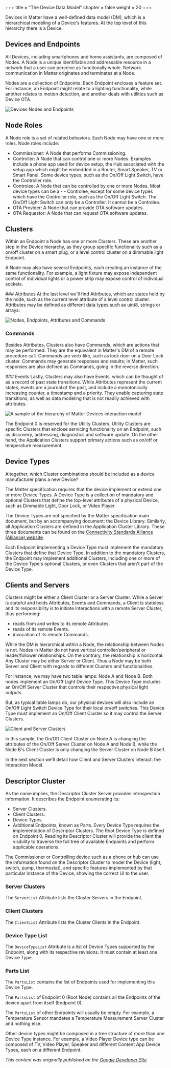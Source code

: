 +++
title = "The Device Data Model"
chapter = false
weight = 20
+++


Devices in Matter have a well-defined data model (DM), which is a hierarchical modeling of a Device's features. At the top level of this hierarchy there is a Device.

## Devices and Endpoints

All Devices, including smartphones and home assistants, are composed of Nodes. A Node is a unique identifiable and addressable resource in a network that a user can perceive as functionally whole. Network communication in Matter originates and terminates at a Node.

Nodes are a collection of Endpoints. Each Endpoint encloses a feature set. For instance, an Endpoint might relate to a lighting functionality, while another relates to motion detection, and another deals with utilities such as Device OTA.

![Devices Nodes and Endpoints](/primer-device-node.png)

## Node Roles

A Node role is a set of related behaviors. Each Node may have one or more roles. Node roles include:

- Commissioner: A Node that performs Commissioning.
- Controller: A Node that can control one or more Nodes. Examples include a phone app used for device setup, the Hub associated with the setup app which might be embedded in a Router, Smart Speaker, TV or Smart Panel. Some device types, such as the On/Off Light Switch, have the Controller role.
- Controlee: A Node that can be controlled by one or more Nodes. Most device types can be a - - Controlee, except for some device types which have the Controller role, such as the On/Off Light Switch. The On/Off Light Switch can only be a Controller. It cannot be a Controlee.
- OTA Provider: A Node that can provide OTA software updates.
- OTA Requestor: A Node that can request OTA software updates.

## Clusters

Within an Endpoint a Node has one or more Clusters. These are another step in the Device hierarchy, as they group specific functionality such as a on/off cluster on a smart plug, or a level control cluster on a dimmable light Endpoint.

A Node may also have several Endpoints, each creating an instance of the same functionality. For example, a light fixture may expose independent control of individual lights or a power strip may expose control of individual sockets.

### Attributes
At the last level we'll find Attributes, which are states held by the node, such as the current level attribute of a level control cluster. Attributes may be defined as different data types such as uint8, strings or arrays.

![Nodes, Endpoints, Attributes and Commands](../..//primer-node-endpoint-attribute.png)

### Commands
Besides Attributes, Clusters also have Commands, which are actions that may be performed. They are the equivalent in Matter's DM of a remote procedure call. Commands are verb-like, such as lock door on a Door Lock cluster. Commands may generate responses and results; in Matter, such responses are also defined as Commands, going in the reverse direction.

### Events
Lastly, Clusters may also have Events, which can be thought of as a record of past state transitions. While Attributes represent the current states, events are a journal of the past, and include a monotonically increasing counter, a timestamp and a priority. They enable capturing state transitions, as well as data modeling that is not readily achieved with attributes.

![A sample of the hierarchy of Matter Devices interaction model](../../primer-device-type.png)

The Endpoint 0 is reserved for the Utility Clusters. Utility Clusters are specific Clusters that enclose servicing functionality on an Endpoint, such as discovery, addressing, diagnostics and software update. On the other hand, the Application Clusters support primary actions such as on/off or temperature measurement.

## Device Types

Altogether, which Cluster combinations should be included as a device manufacturer plans a new Device?

The Matter specification requires that the device implement or extend one or more Device Types. A Device Type is a collection of mandatory and optional Clusters that define the top-level attributes of a physical Device, such as Dimmable Light, Door Lock, or Video Player.

The Device Types are not specified by the Matter specification main document, but by an accompanying document: the Device Library. Similarly, all Application Clusters are defined in the Application Cluster Library. These three documents can be found on the [Connectivity Standards Alliance (Alliance) website](https://csa-iot.org/developer-resource/specifications-download-request/).

Each Endpoint implementing a Device Type must implement the mandatory Clusters that define that Device Type. In addition to the mandatory Clusters, the Endpoint may implement additional Clusters, including one or more of the Device Type's optional Clusters, or even Clusters that aren't part of the Device Type.

## Clients and Servers

Clusters might be either a Client Cluster or a Server Cluster. While a Server is stateful and holds Attributes, Events and Commands, a Client is stateless and its responsibility is to initiate Interactions with a remote Server Cluster, thus performing:

- reads from and writes to its remote Attributes.
- reads of its remote Events.
- invocation of its remote Commands.

While the DM is hierarchical within a Node, the relationship between Nodes is not. Nodes in Matter do not have vertical controller/peripheral or leader/follower relationships. On the contrary, the relationship is horizontal: Any Cluster may be either Server or Client. Thus a Node may be both Server and Client with regards to different Clusters and functionalities.

For instance, we may have two table lamps: Node A and Node B. Both nodes implement an On/Off Light Device Type. This Device Type includes an On/Off Server Cluster that controls their respective physical light outputs.

But, as typical table lamps do, our physical devices will also include an On/Off Light Switch Device Type for their local on/off switches. This Device Type must implement an On/Off Client Cluster so it may control the Server Clusters.

![Client and Server Clusters](../..//primer-client-server.png)

In this sample, the On/Off Client Cluster on Node A is changing the attributes of the On/Off Server Cluster on Node A and Node B, while the Node B's Client Cluster is only changing the Server Cluster on Node B itself.

In the next section we'll detail how Client and Server Clusters interact: the Interaction Model.

## Descriptor Cluster
As the name implies, the Descriptor Cluster Server provides introspection information. It describes the Endpoint enumerating its:

- Server Clusters.
- Client Clusters.
- Device Types.
- Additional Endpoints, known as Parts.
Every Device Type requires the implementation of Descriptor Clusters. The Root Device Type is defined on Endpoint 0. Reading its Descriptor Cluster will provide the client the visibility to traverse the full tree of available Endpoints and perform applicable operations.

The Commissioner or Controlling device such as a phone or hub can use the information found on the Descriptor Cluster to model the Device (light, switch, pump, thermostat), and specific features implemented by that particular instance of the Device, showing the correct UI to the user.

### Server Clusters
The `ServerList` Attribute lists the Cluster Servers in the Endpoint.
### Client Clusters
The `ClientList` Attribute lists the Cluster Clients in the Endpoint.
### Device Type List
The `DeviceTypeList` Attribute is a list of Device Types supported by the Endpoint, along with its respective revisions. It must contain at least one Device Type.
### Parts List
The `PartsList` contains the list of Endpoints used for implementing this Device Type.

The `PartsList` of Endpoint 0 (Root Node) contains all the Endpoints of the device apart from itself (Endpoint 0).

The `PartsList` of other Endpoints will usually be empty. For example, a Temperature Sensor mandates a Temperature Measurement Server Cluster and nothing else.

Other device types might be composed in a tree structure of more than one Device Type instance. For example, a Video Player Device type can be composed of TV, Video Player, Speaker and different Content App Device Types, each on a different Endpoint.

[^1]: The Matter specification determines that a Device may have multiple Nodes. For example, smartphones may have multiple apps, each app being a different Node. For the purposes of this primer, all Devices will contain a single Node. It's expected that most physical devices will follow this pattern. 

_This content was originally published on the [Google Developer Site](https://developers.home.google.com/matter/primer)_